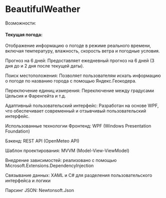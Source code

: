 # BeautifulWeather

Возможности:<br>

<h4>Текущая погода:</h4> Отображение информацию о погоде в режиме реального времени, включая температуру, влажность, скорость ветра и погодные условия.<br>

Прогноз на 6 дней: Предоставляет ежедневный прогноз на 6 дней (3 дня до и 2 дня после текущей даты).

Поиск местоположения: Позволяет пользователям искать информацию о погоде по названию города с помощью Яндекс.Геокодера.

Переключение единиц измерения: Переключение между градусами Цельсия и Фаренгейта и т.д.

Адаптивный пользовательский интерфейс: Разработан на основе WPF, что обеспечивает современный и отзывчивый пользовательский интерфейс.

Использованные технологии
Фронтенд: WPF (Windows Presentation Foundation)

Бэкенд: REST API (OpenMeteo API)

Шаблон проектирования: MVVM (Model-View-ViewModel)

Внедрение зависимостей: реализовано с помощью Microsoft.Extensions.DependencyInjection

Связывание данных: XAML и C# для разделения пользовательского интерфейса и логики

Парсинг JSON: Newtonsoft.Json
